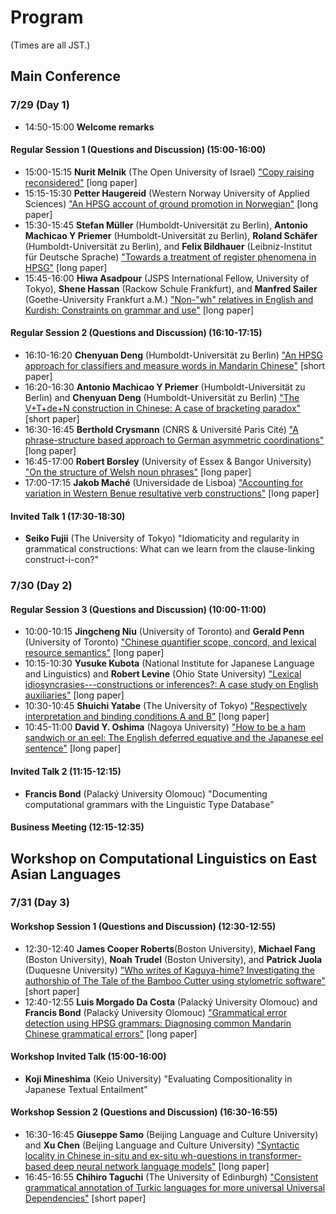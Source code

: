# Program

(Times are all JST.)

## Main Conference

### 7/29 (Day 1)

- 14:50-15:00 **Welcome remarks**

#### Regular Session 1 (Questions and Discussion) (15:00-16:00)

- 15:00-15:15 **Nurit Melnik** (The Open University of Israel) ["Copy raising reconsidered"](abstracts/Melnik.pdf) \[long paper\]
- 15:15-15:30 **Petter Haugereid** (Western Norway University of Applied Sciences) ["An HPSG account of ground promotion in Norwegian"](abstracts/Haugereid.pdf) \[long paper\]
- 15:30-15:45 **Stefan Müller** (Humboldt-Universität zu Berlin), **Antonio Machicao Y Priemer** (Humboldt-Universität zu Berlin), **Roland Schäfer** (Humboldt-Universität zu Berlin), and **Felix Bildhauer** (Leibniz-Institut für Deutsche Sprache) ["Towards a treatment of register phenomena in HPSG"](abstracts/Mueller-Machicao-y-Priemer-Schaefer-Bildhauer.pdf) \[long paper\]
- 15:45-16:00 **Hiwa Asadpour** (JSPS International Fellow, University of Tokyo), **Shene Hassan** (Rackow Schule Frankfurt), and **Manfred Sailer** (Goethe-University Frankfurt a.M.) ["Non-"wh" relatives in English and Kurdish: Constraints on grammar and use"](abstracts/Asadpour-Hassan-Sailer.pdf) \[long paper\]


#### Regular Session 2 (Questions and Discussion) (16:10-17:15)

- 16:10-16:20 **Chenyuan Deng** (Humboldt-Universität zu Berlin) ["An HPSG approach for classifiers and measure words in Mandarin Chinese"](abstracts/Deng.pdf) \[short paper\]
- 16:20-16:30 **Antonio Machicao Y Priemer** (Humboldt-Universität zu Berlin) and **Chenyuan Deng** (Humboldt-Universität zu Berlin) ["The V+T+de+N construction in Chinese: A case of bracketing paradox"](abstracts/Machicao-y-Priemer-Deng.pdf) \[short paper\]
- 16:30-16:45 **Berthold Crysmann** (CNRS & Université Paris Cité) ["A phrase-structure based approach to German asymmetric coordinations"](abstracts/Crysmann.pdf) \[long paper\]
- 16:45-17:00 **Robert Borsley** (University of Essex & Bangor University) ["On the structure of Welsh noun phrases"](abstracts/Borsley.pdf) \[long paper\]
- 17:00-17:15 **Jakob Maché** (Universidade de Lisboa) ["Accounting for variation in Western Benue resultative verb constructions"](abstracts/Mache.pdf) \[long paper\]



#### Invited Talk 1 (17:30-18:30)

- **Seiko Fujii** (The University of Tokyo) "Idiomaticity and regularity in grammatical constructions: What can we learn from the clause-linking construct-i-con?"


### 7/30 (Day 2)

#### Regular Session 3 (Questions and Discussion) (10:00-11:00)

- 10:00-10:15 **Jingcheng Niu** (University of Toronto) and **Gerald Penn** (University of Toronto) ["Chinese quantifier scope, concord, and lexical resource semantics"](abstracts/Niu-Penn.pdf) \[long paper\]
- 10:15-10:30 **Yusuke Kubota** (National Institute for Japanese Language and Linguistics) and **Robert Levine** (Ohio State University) ["Lexical idiosyncrasies---constructions or inferences?: A case study on English auxiliaries"](abstracts/Kubota-Levine.pdf) \[long paper\]
- 10:30-10:45 **Shuichi Yatabe** (The University of Tokyo) ["Respectively interpretation and binding conditions A and B"](abstracts/Yatabe.pdf) \[long paper\]
- 10:45-11:00 **David Y. Oshima** (Nagoya University) ["How to be a ham sandwich or an eel: The English deferred equative and the Japanese eel sentence"](abstracts/Oshima.pdf) \[long paper\]


#### Invited Talk 2 (11:15-12:15)

- **Francis Bond** (Palacký University Olomouc) "Documenting computational grammars with the Linguistic Type Database"


#### Business Meeting (12:15-12:35)



## Workshop on Computational Linguistics on East Asian Languages

### 7/31 (Day 3)

#### Workshop Session 1 (Questions and Discussion) (12:30-12:55)

- 12:30-12:40 **James Cooper Roberts**(Boston University), **Michael Fang** (Boston University), **Noah Trudel** (Boston University), and **Patrick Juola** (Duquesne University) ["Who writes of Kaguya-hime? Investigating the authorship of The Tale of the Bamboo Cutter using stylometric software"](abstracts/Roberts-etal.pdf) \[short paper\]
- 12:40-12:55 **Luis Morgado Da Costa** (Palacký University Olomouc) and **Francis Bond** (Palacký University Olomouc) ["Grammatical error detection using HPSG grammars: Diagnosing common Mandarin Chinese grammatical errors"](abstracts/Morgado-da-Costa-Bond.pdf) \[long paper\]



#### Workshop Invited Talk (15:00-16:00)

- **Koji Mineshima** (Keio University) "Evaluating Compositionality in Japanese Textual Entailment"

#### Workshop Session 2 (Questions and Discussion) (16:30-16:55)

- 16:30-16:45 **Giuseppe Samo** (Beijing Language and Culture University) and **Xu Chen** (Beijing Language and Culture University) ["Syntactic locality in Chinese in-situ and ex-situ wh-questions in transformer-based deep neural network language models"](abstracts/Samo-Chen.pdf) \[long paper\]
- 16:45-16:55 **Chihiro Taguchi** (The University of Edinburgh) ["Consistent grammatical annotation of Turkic languages for more universal Universal Dependencies"](abstracts/Taguchi.pdf) \[short paper\]
